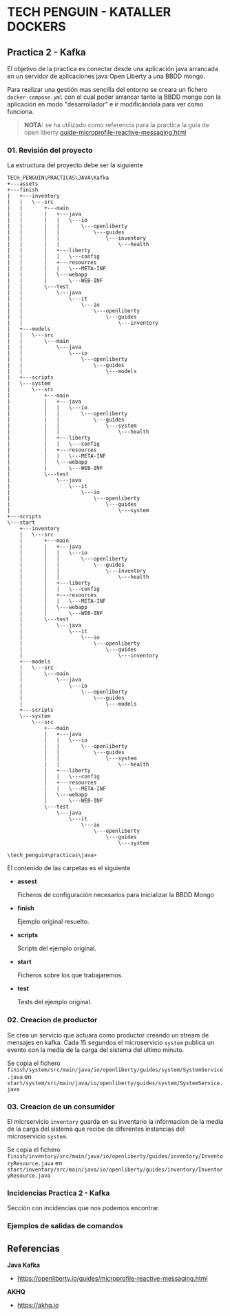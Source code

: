 # TECH PENGUIN - KATALLER DOCKERS





## Practica 2 - Kafka



El objetivo de la practica es conectar desde una aplicación java arrancada en un servidor de aplicaciones java Open Liberty a una BBDD mongo.

Para realizar una gestión mas sencilla del entorno se creara un fichero `docker-compose.yml` con el cual poder arrancar tanto la BBDD mongo con la aplicación en modo "desarrollador" e ir modificándola para ver como funciona.



> **NOTA:** se ha utilizado como referencia para la practica la guía de open liberty [guide-microprofile-reactive-messaging.html](https://openliberty.io/guides/microprofile-reactive-messaging.html) 



### 01. Revisión del proyecto

La estructura del proyecto debe ser la siguiente

```
TECH_PENGUIN\PRACTICAS\JAVA\Kafka
+---assets
+---finish
|   +---inventory
|   |   \---src
|   |       +---main
|   |       |   +---java
|   |       |   |   \---io
|   |       |   |       \---openliberty
|   |       |   |           \---guides
|   |       |   |               \---inventory
|   |       |   |                   \---health
|   |       |   +---liberty
|   |       |   |   \---config
|   |       |   +---resources
|   |       |   |   \---META-INF
|   |       |   \---webapp
|   |       |       \---WEB-INF
|   |       \---test
|   |           \---java
|   |               \---it
|   |                   \---io
|   |                       \---openliberty
|   |                           \---guides
|   |                               \---inventory
|   +---models
|   |   \---src
|   |       \---main
|   |           \---java
|   |               \---io
|   |                   \---openliberty
|   |                       \---guides
|   |                           \---models
|   +---scripts
|   \---system
|       \---src
|           +---main
|           |   +---java
|           |   |   \---io
|           |   |       \---openliberty
|           |   |           \---guides
|           |   |               \---system
|           |   |                   \---health
|           |   +---liberty
|           |   |   \---config
|           |   +---resources
|           |   |   \---META-INF
|           |   \---webapp
|           |       \---WEB-INF
|           \---test
|               \---java
|                   \---it
|                       \---io
|                           \---openliberty
|                               \---guides
|                                   \---system
+---scripts
\---start
    +---inventory
    |   \---src
    |       +---main
    |       |   +---java
    |       |   |   \---io
    |       |   |       \---openliberty
    |       |   |           \---guides
    |       |   |               \---inventory
    |       |   |                   \---health
    |       |   +---liberty
    |       |   |   \---config
    |       |   +---resources
    |       |   |   \---META-INF
    |       |   \---webapp
    |       |       \---WEB-INF
    |       \---test
    |           \---java
    |               \---it
    |                   \---io
    |                       \---openliberty
    |                           \---guides
    |                               \---inventory
    +---models
    |   \---src
    |       \---main
    |           \---java
    |               \---io
    |                   \---openliberty
    |                       \---guides
    |                           \---models
    +---scripts
    \---system
        \---src
            +---main
            |   +---java
            |   |   \---io
            |   |       \---openliberty
            |   |           \---guides
            |   |               \---system
            |   |                   \---health
            |   +---liberty
            |   |   \---config
            |   +---resources
            |   |   \---META-INF
            |   \---webapp
            |       \---WEB-INF
            \---test
                \---java
                    \---it
                        \---io
                            \---openliberty
                                \---guides
                                    \---system

\tech_penguin\practicas\java>
```



El contenido de las carpetas es el siguiente

- **assest**

  Ficheros de configuración necesarios para inicializar la BBDD Mongo

- **finish**

  Ejemplo original resuelto.

- **scripts**

  Scripts del ejemplo original.

- **start**

  Ficheros sobre los que trabajaremos.

- **test**

  Tests del ejemplo original.



### 02. Creacion de productor

Se crea un servicio que actuara como productor creando un stream de mensajes en kafka. Cada 15 segundos el microservicio  `system` publica un evento con la media de la carga del sistema del ultimo minuto.



Se copia el fichero `finish/system/src/main/java/io/openliberty/guides/system/SystemService.java` en `start/system/src/main/java/io/openliberty/guides/system/SystemService.java`





### 03. Creacion de un consumidor

El micrservicio `inventory` guarda en su inventario la informacion de la media de la carga del sistema que recibe de diferentes instancias del microservicio `system`.



Se copia el fichero `finish/inventory/src/main/java/io/openliberty/guides/inventory/InventoryResource.java` en `start/inventory/src/main/java/io/openliberty/guides/inventory/InventoryResource.java`





### Incidencias Practica 2 - Kafka

Sección con incidencias que nos podemos encontrar.





### Ejemplos de salidas de comandos






## Referencias







**Java Kafka**

- https://openliberty.io/guides/microprofile-reactive-messaging.html



**AKHQ**

- https://akhq.io